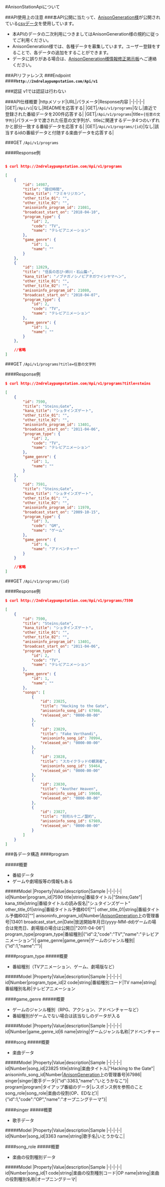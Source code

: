 #AnisonStationApiについて

##API使用上の注意
###本API公開に当たって、[AnisonGeneration様](http://http://anison.info/ "AnisonGeneration")が公開されている[csvデータ](http://http://anison.info/data/download.html)を使用しています。
- 本APIのデータの二次利用につきましてはAnisonGeneration様の規約に従ってご利用ください。
- AnisonGeneration様では、各種データを募集しています。ユーザー登録をすることで、各データの追加をすることができます。
- データに誤りがある場合は、[AnisonGeneration様情報修正掲示板](http://http://bbs.anison.info/)へご連絡ください。


##APIリファレンス
###Endpoint
####**`http://2ndrelaypumpstation.com/Api/v1`**

###認証
v1では認証は行わない


###API仕様概要
|httpメソッド|URL|パラメータ|Response内容
|-|-|-|-|
|GET|`/Api/v1`|なし|READMEを応答する|
|GET|`/Api/v1/programs`|なし|直近で登録された番組データを200件応答する|
|GET|`/Api/v1/programs`|title=`{任意の文字列}`|パラメータで渡された任意の文字列が、titleに関連するデータ4つのいずれかと部分一致する番組データを応答する|
|GET|`/Api/v1/programs/{id}`|なし|該当するidの番組データと付随する楽曲データを応答する|

###GET `/Api/v1/programs`

####Response例
```json

$ curl http://2ndrelaypumpstation.com/Api/v1/programs

[
    {
        "id": 14987,
        "title": "踏切時間",
        "kana_title": "フミキリジカン",
        "other_title_01": "",
        "other_title_02": "",
        "anisoninfo_program_id": 21081,
        "broadcast_start_on": "2018-04-10",
        "program_type": {
            "id": 2,
            "code": "TV",
            "name": "テレビアニメーション"
        },
        "game_genre": {
            "id": 1,
            "name": ""
        }
    },
    {
        "id": 12829,
        "title": "信長の忍び~姉川・石山篇~",
        "kana_title": "ノブナガノシノビアネガワイシヤマヘン",
        "other_title_01": "",
        "other_title_02": "",
        "anisoninfo_program_id": 21080,
        "broadcast_start_on": "2018-04-07",
        "program_type": {
            "id": 2,
            "code": "TV",
            "name": "テレビアニメーション"
        },
        "game_genre": {
            "id": 1,
            "name": ""
        }
    },

    //省略
]
```

###GET `/Api/v1/programs?title=任意の文字列`

####Response例

```json
$ curl http://2ndrelaypumpstation.com/Api/v1/programs?title=steins

[
    {
        "id": 7590,
        "title": "Steins;Gate",
        "kana_title": "シュタインズゲート",
        "other_title_01": "",
        "other_title_02": "",
        "anisoninfo_program_id": 13401,
        "broadcast_start_on": "2011-04-06",
        "program_type": {
            "id": 2,
            "code": "TV",
            "name": "テレビアニメーション"
        },
        "game_genre": {
            "id": 1,
            "name": ""
        }
    },
    {
        "id": 7591,
        "title": "Steins;Gate",
        "kana_title": "シュタインズゲート",
        "other_title_01": "",
        "other_title_02": "",
        "anisoninfo_program_id": 11970,
        "broadcast_start_on": "2009-10-15",
        "program_type": {
            "id": 3,
            "code": "GM",
            "name": "ゲーム"
        },
        "game_genre": {
            "id": 6,
            "name": "アドベンチャー"
        }
    }

    //省略
]

```

###GET `/Api/v1/programs/{id}`

####Response例
```json
$ curl http://2ndrelaypumpstation.com/Api/v1/programs/7590

[
    {
        "id": 7590,
        "title": "Steins;Gate",
        "kana_title": "シュタインズゲート",
        "other_title_01": "",
        "other_title_02": "",
        "anisoninfo_program_id": 13401,
        "broadcast_start_on": "2011-04-06",
        "program_type": {
            "id": 2,
            "code": "TV",
            "name": "テレビアニメーション"
        },
        "game_genre": {
            "id": 1,
            "name": ""
        },
        "songs": [
            {
                "id": 23825,
                "title": "Hacking to the Gate",
                "anisoninfo_song_id": 67986,
                "released_on": "0000-00-00"
            },
            {
                "id": 23829,
                "title": "Fake Verthandi",
                "anisoninfo_song_id": 70994,
                "released_on": "0000-00-00"
            },
            {
                "id": 23828,
                "title": "スカイクラッドの観測者",
                "anisoninfo_song_id": 59464,
                "released_on": "0000-00-00"
            },
            {
                "id": 23830,
                "title": "Another Heaven",
                "anisoninfo_song_id": 59608,
                "released_on": "0000-00-00"
            },
            {
                "id": 23827,
                "title": "刻司ル十二ノ盟約",
                "anisoninfo_song_id": 67989,
                "released_on": "0000-00-00"
            }
        ]
    }
]

```


###各データ構造
####program

#####概要
- 番組データ
- ゲームや劇場版等の情報もある

#####Model
|Property|Value|description|Sample
|-|-|-|-|
id|Number|program_id|7590
title|string|番組タイトル|"Steins;Gate"|
kana_title|string|番組タイトルの読み仮名|"シュタインズゲート"
other_title_01|string|番組タイトル予備枠01|""|
other_title_01|string|番組タイトル予備枠02|""|
anisoninfo_program_id|Number|[AnisonGeneration](http://http://anison.info/ "AnisonGeneration")上の管理番号|13401
broadcast_start_on|Date|放送開始年月日(yyyy-MM-dd)ゲームの場合は発売日、劇場版の場合は公開日|"2011-04-06"|
program_type|program_type|番組種別|{"id":2,"code":"TV","name":"テレビアニメーション"}|
game_genre|game_genre|ゲームのジャンル種別|{"id":1,"name":""}|

####program_type
#####概要
- 番組種別（TVアニメーション、ゲーム、劇場版など）

#####Model
|Property|Value|description|Sample
|-|-|-|-|
id|Number|program_type_id|2
code|string|番組種別コード|TV
name|string|番組種別名称|テレビアニメーション


####game_genre
#####概要
- ゲームのジャンル種別（RPG、アクション、アドベンチャーなど）
- 番組種別がゲームでない場合は該当なしのデータが入る

#####Model
|Property|Value|description|Sample
|-|-|-|-|
id|Number|game_genre_id|6
name|string|ゲームジャンル名称|アドベンチャー

####song
#####概要
- 楽曲データ

#####Model
|Property|Value|description|Sample
|-|-|-|-|
id|Number|song_id|23825
title|string|楽曲タイトル|"Hacking to the Gate"|
anisoninfo_song_id|Number|[AnisonGeneration](http://http://anison.info/ "AnisonGeneration")上の管理番号|67986|
singer|singer|歌手データ|{"id":3363,"name":"いとうかなこ"}|
program|program|タイアップ番組のデータ|レスポンス例を参照のこと
song_role|song_role|楽曲の役割(OP、EDなど)|{"id":1,"code":"OP","name":"オープニングテーマ"}|

####singer
#####概要
- 歌手データ

#####Model
|Property|Value|description|Sample
|-|-|-|-|
id|Number|song_id|3363
name|string|歌手名|いとうかなこ|

####song_role
#####概要
- 楽曲の役割種別データ

#####Model
|Property|Value|description|Sample
|-|-|-|-|
id|Number|song_id|1
code|string|楽曲の役割種別コード|OP
name|string|楽曲の役割種別名称|オープニングテーマ|
